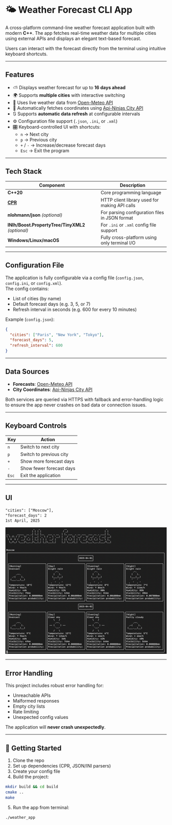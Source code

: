 # 🌤️ Weather Forecast CLI App


A cross-platform command-line weather forecast application built with modern **C++**. The app fetches real-time weather 
data for multiple cities using external APIs and displays an elegant text-based forecast.

Users can interact with the forecast directly from the terminal using intuitive keyboard shortcuts.

---

## Features

- ⛅ Displays weather forecast for up to **16 days ahead**
- 🌍 Supports **multiple cities** with interactive switching
- 📡 Uses live weather data from [Open-Meteo API](https://open-meteo.com/)
- 🧭 Automatically fetches coordinates using [Api-Ninjas City API](https://api-ninjas.com/api/city)
- 🔃 Supports **automatic data refresh** at configurable intervals
- ⚙️ Configuration file support (`.json`, `.ini`, or `.xml`)
- 🎛️ Keyboard-controlled UI with shortcuts:
    - `n` → Next city
    - `p` → Previous city
    - `+` / `-` → Increase/decrease forecast days
    - `Esc` → Exit the program

---

## Tech Stack

| Component        | Description                                  |
|------------------|----------------------------------------------|
| **C++20**        | Core programming language                    |
| **[CPR](https://github.com/libcpr/cpr)** | HTTP client library used for making API calls |
| **nlohmann/json** _(optional)_ | For parsing configuration files in JSON format |
| **INIh/Boost.PropertyTree/TinyXML2** _(optional)_ | For `.ini` or `.xml` config file support |
| **Windows/Linux/macOS** | Fully cross-platform using only terminal I/O |

---

## Configuration File

The application is fully configurable via a config file (`config.json`, `config.ini`, or `config.xml`).  
The config contains:
- List of cities (by name)
- Default forecast days (e.g. 3, 5, or 7)
- Refresh interval in seconds (e.g. 600 for every 10 minutes)

Example (`config.json`):
```json
{
  "cities": ["Paris", "New York", "Tokyo"],
  "forecast_days": 5,
  "refresh_interval": 600
}
```

---

## Data Sources

- **Forecasts**: [Open-Meteo API](https://open-meteo.com/en/docs#latitude=59.94&longitude=30.31&hourly=temperature_2m&forecast_days=16)
- **City Coordinates**: [Api-Ninjas City API](https://api-ninjas.com/api/city)

Both services are queried via HTTPS with fallback and error-handling logic to ensure the app never crashes on bad data or connection issues.

---

## Keyboard Controls

| Key       | Action                      |
|-----------|-----------------------------|
| `n`       | Switch to next city         |
| `p`       | Switch to previous city     |
| `+`       | Show more forecast days     |
| `-`       | Show fewer forecast days    |
| `Esc`     | Exit the application        |

---

## UI

```
"cities": ["Moscow"],
"forecast_days": 2
1st April, 2025
```

![Forecast UI](interface.png)

---

## Error Handling

This project includes robust error handling for:
- Unreachable APIs
- Malformed responses
- Empty city lists
- Rate limiting
- Unexpected config values

The application will **never crash unexpectedly**.

---

## 🚀 Getting Started

1. Clone the repo
2. Set up dependencies (CPR, JSON/INI parsers)
3. Create your config file
4. Build the project:
```bash
mkdir build && cd build
cmake ..
make
```
5. Run the app from terminal:
```bash
./weather_app
```
